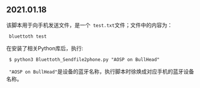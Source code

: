 ## 2021.01.18

该脚本用于向手机发送文件，是一个` test.txt`文件；文件中的内容为：

` bluettoth test` 

在安装了相关Python库后，执行:

` $ python3 Bluettoth_Sendfile2phone.py "AOSP on BullHead"`

` "AOSP on BullHead"`是设备的蓝牙名称，执行脚本时徐焕成对应手机的蓝牙设备名称。
